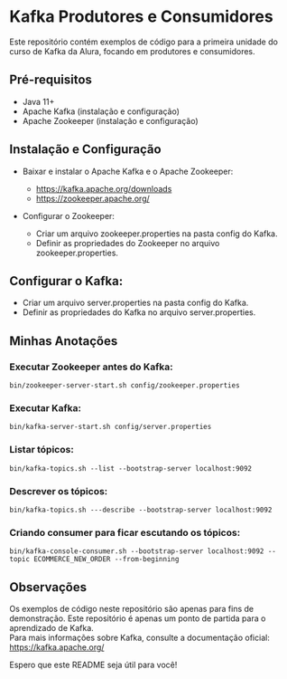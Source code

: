 # Kafka  Produtores e Consumidores  
Este repositório contém exemplos de código para a primeira unidade do curso de Kafka da Alura, focando em produtores e consumidores.

## Pré-requisitos
  - Java 11+  
  - Apache Kafka (instalação e configuração)  
  - Apache Zookeeper (instalação e configuração)  

## Instalação e Configuração  
  - Baixar e instalar o Apache Kafka e o Apache Zookeeper:  
    - https://kafka.apache.org/downloads
    - https://zookeeper.apache.org/

  - Configurar o Zookeeper:  
    - Criar um arquivo zookeeper.properties na pasta config do Kafka.  
    - Definir as propriedades do Zookeeper no arquivo zookeeper.properties.  

## Configurar o Kafka:  
  - Criar um arquivo server.properties na pasta config do Kafka.  
  - Definir as propriedades do Kafka no arquivo server.properties.  

## Minhas Anotações

### Executar Zookeeper antes do Kafka:
    bin/zookeeper-server-start.sh config/zookeeper.properties
                         
### Executar Kafka:
    bin/kafka-server-start.sh config/server.properties
                                
### Listar tópicos:
    bin/kafka-topics.sh --list --bootstrap-server localhost:9092

### Descrever os tópicos:
    bin/kafka-topics.sh ---describe --bootstrap-server localhost:9092
                    
### Criando consumer para ficar escutando os tópicos:
    bin/kafka-console-consumer.sh --bootstrap-server localhost:9092 --topic ECOMMERCE_NEW_ORDER --from-beginning

## Observações

Os exemplos de código neste repositório são apenas para fins de demonstração.
Este repositório é apenas um ponto de partida para o aprendizado de Kafka.   
Para mais informações sobre Kafka, consulte a documentação oficial: https://kafka.apache.org/  

Espero que este README seja útil para você! 
